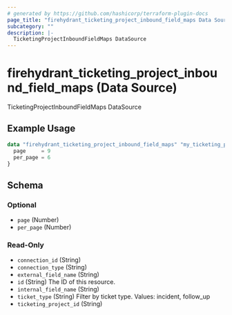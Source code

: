 ```yaml
---
# generated by https://github.com/hashicorp/terraform-plugin-docs
page_title: "firehydrant_ticketing_project_inbound_field_maps Data Source - terraform-provider-firehydrant"
subcategory: ""
description: |-
  TicketingProjectInboundFieldMaps DataSource
---
```


# firehydrant_ticketing_project_inbound_field_maps (Data Source)

TicketingProjectInboundFieldMaps DataSource

## Example Usage

```terraform
data "firehydrant_ticketing_project_inbound_field_maps" "my_ticketing_projectinboundfieldmaps" {
  page     = 9
  per_page = 6
}
```

<!-- schema generated by tfplugindocs -->
## Schema

### Optional

- `page` (Number)
- `per_page` (Number)

### Read-Only

- `connection_id` (String)
- `connection_type` (String)
- `external_field_name` (String)
- `id` (String) The ID of this resource.
- `internal_field_name` (String)
- `ticket_type` (String) Filter by ticket type. Values: incident, follow_up
- `ticketing_project_id` (String)
